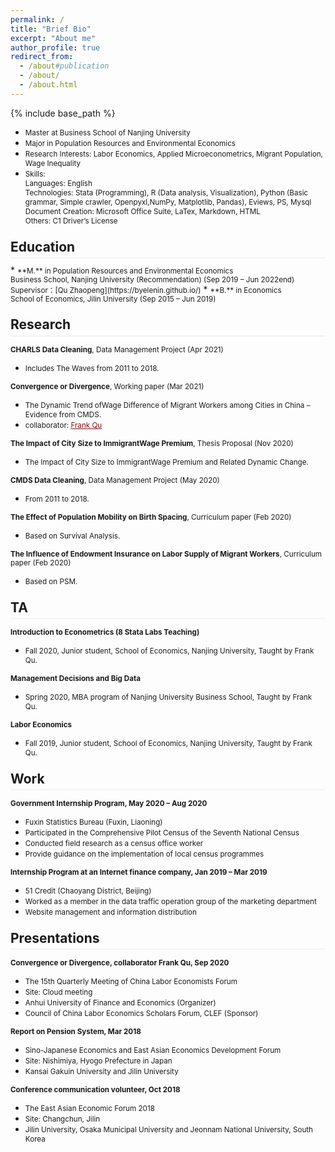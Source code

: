 ```yaml
---
permalink: /
title: "Brief Bio"
excerpt: "About me"
author_profile: true
redirect_from: 
  - /about#publication
  - /about/
  - /about.html
---
```

<style>
.page__content p {
    margin: 0 0 0em;
}
p{
    /*margin: 0;*/
    /*padding: -30;*/
    /*line-height: 15px;*/
}
a{
	color:#7c1313;
}
ul{
    /*margin: 0;*/
    /*padding: -30;*/
    line-height: 15px;
    margin-block-start: 0em;
    margin-block-end: 0em;
}
ul li, ol li {
    margin-bottom: 0.em;
}
h1, h2, h3, h4, h5, h6 {
	padding-bottom: 0.2em;
	margin: 1em 0 0.5em;
	border-bottom: 2px solid #f2f3f3;
}
</style>
{% include base_path %} 
* <small>Master at Business School of Nanjing University</small> 
* <small>Major in Population Resources and Environmental Economics</small>  
* <small>Research Interests: Labor Economics, Applied Microeconometrics, Migrant Population, Wage Inequality</small>  
* <small>Skills:<br>
	Languages: English<br>
	Technologies: Stata (Programming), R (Data analysis, Visualization), Python (Basic grammar, Simple crawler, Openpyxl,NumPy, Matplotlib, Pandas), Eviews, PS, Mysql<br>
	Document Creation: Microsoft Office Suite, LaTex, Markdown, HTML<br>
	Others: C1 Driver’s License  </small> 


<h2 id="education">Education</h2> 
* <small>**M.** in Population Resources and Environmental Economics<br>
	Business School, Nanjing University (Recommendation) (Sep 2019 – Jun 2022end)<br>
	Supervisor：[Qu Zhaopeng](https://byelenin.github.io/)</small> 
* <small>**B.** in Economics<br>
	School of Economics, Jilin University (Sep 2015 – Jun 2019) </small>  

<h2 id="research">Research</h2> 

<small>**CHARLS Data Cleaning**, Data Management Project (Apr 2021)</small> 
* <small>Includes The Waves from 2011 to 2018.</small>

<small>**Convergence or Divergence**, Working paper (Mar 2021)</small> 
* <small>The Dynamic Trend ofWage Difference of Migrant Workers among Cities in China – Evidence from CMDS.</small>
* <small>collaborator: [Frank Qu](https://byelenin.github.io/)</small>

<small>**The Impact of City Size to ImmigrantWage Premium**, Thesis Proposal (Nov 2020)</small> 
* <small>The Impact of City Size to ImmigrantWage Premium and Related Dynamic Change.</small>

<small>**CMDS Data Cleaning**, Data Management Project (May 2020)</small> 
* <small>From 2011 to 2018.</small>

<small>**The Effect of Population Mobility on Birth Spacing**, Curriculum paper (Feb 2020)</small> 
* <small>Based on Survival Analysis.</small>

<small>**The Influence of Endowment Insurance on Labor Supply of Migrant Workers**, Curriculum paper (Feb 2020)</small> 
* <small>Based on PSM.</small>

<h2 id="ta">TA</h2> 

<small>**Introduction to Econometrics (8 Stata Labs Teaching)**</small> 
* <small>Fall 2020, Junior student, School of Economics, Nanjing University, Taught by Frank Qu. </small> 

<small>**Management Decisions and Big Data**</small>  
* <small>Spring 2020, MBA program of Nanjing University Business School, Taught by Frank Qu. </small> 

<small>**Labor Economics**</small> 
* <small>Fall 2019, Junior student, School of Economics, Nanjing University, Taught by Frank Qu. </small> 

<h2 id="work">Work</h2> 

<small>**Government Internship Program, May 2020 – Aug 2020**</small> 
* <small>Fuxin Statistics Bureau (Fuxin, Liaoning)</small>
* <small>Participated in the Comprehensive Pilot Census of the Seventh National Census</small>
* <small>Conducted field research as a census office worker</small>
* <small>Provide guidance on the implementation of local census programmes</small>

<small>**Internship Program at an Internet finance company, Jan 2019 – Mar 2019**</small> 
* <small>51 Credit (Chaoyang District, Beijing)</small>
* <small>Worked as a member in the data traffic operation group of the marketing department</small>
* <small>Website management and information distribution</small>

<h2 id="presentations">Presentations</h2> 

<small>**Convergence or Divergence, collaborator Frank Qu, Sep 2020**</small> 
* <small>The 15th Quarterly Meeting of China Labor Economists Forum</small>
* <small>Site: Cloud meeting</small>
* <small>Anhui University of Finance and Economics (Organizer)</small>
* <small>Council of China Labor Economics Scholars Forum, CLEF (Sponsor)</small>

<small>**Report on Pension System, Mar 2018**</small> 
* <small>Sino-Japanese Economics and East Asian Economics Development Forum</small>
* <small>Site: Nishimiya, Hyogo Prefecture in Japan</small>
* <small>Kansai Gakuin University and Jilin University</small>

<small>**Conference communication volunteer, Oct 2018**</small> 
* <small>The East Asian Economic Forum 2018</small>
* <small>Site: Changchun, Jilin</small>
* <small>Jilin University, Osaka Municipal University and Jeonnam National University, South Korea</small>